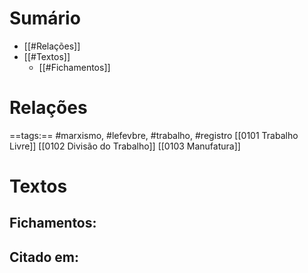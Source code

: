 # Sumário
- [[#Relações]]
- [[#Textos]]
	- [[#Fichamentos]]
# Relações
==tags:== #marxismo, #lefevbre, #trabalho, #registro 
[[0101 Trabalho Livre]]
[[0102 Divisão do Trabalho]]
[[0103 Manufatura]]
# Textos 

## Fichamentos:
## Citado em: 